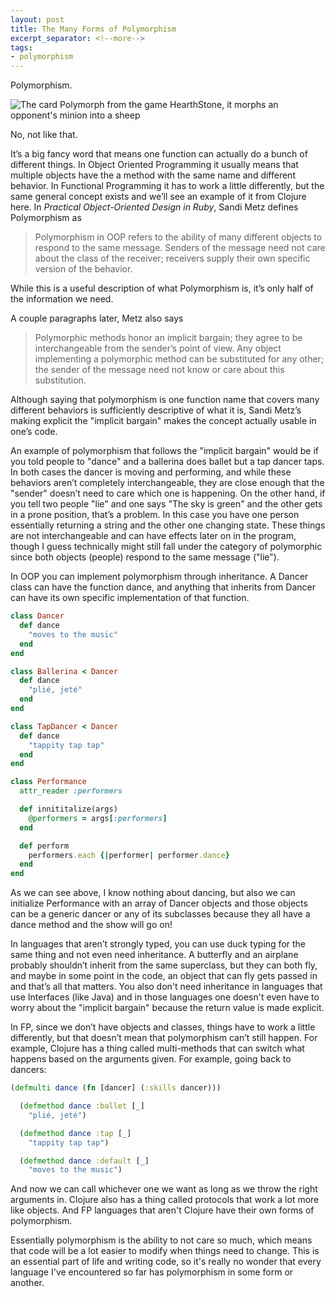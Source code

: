 ```yaml
---
layout: post
title: The Many Forms of Polymorphism
excerpt_separator: <!--more-->
tags:
- polymorphism
---
```


Polymorphism.

<!--more-->


![The card Polymorph from the game HearthStone, it morphs an opponent's minion into a sheep](https://i.imgur.com/pUxWK6A.gif "baaaaa")

No, not like that.

It’s a big fancy word that means one function can actually do a bunch of different things. In Object Oriented Programming it usually means that multiple objects have the a method with the same name and different behavior. In Functional Programming it has to work a little differently, but the same general concept exists and we’ll see an example of it from Clojure here. In _Practical Object-Oriented Design in Ruby_, Sandi Metz defines Polymorphism as
>Polymorphism in OOP refers to the ability of many different objects to respond to the same message. Senders of the message need not care about the class of the receiver; receivers supply their own specific version of the behavior.

While this is a useful description of what Polymorphism is, it’s only half of the information we need.

A couple paragraphs later, Metz also says
>Polymorphic methods honor an implicit bargain; they agree to be interchangeable from the sender’s point of view. Any object implementing a polymorphic method can be substituted for any other; the sender of the message need not know or care about this substitution.

Although saying that polymorphism is one function name that covers many different behaviors is sufficiently descriptive of what it is, Sandi Metz’s making explicit the "implicit bargain" makes the concept actually usable in one’s code.

An example of polymorphism that follows the "implicit bargain" would be if you told people to "dance" and a ballerina does ballet but a tap dancer taps. In both cases the dancer is moving and performing, and while these behaviors aren’t completely interchangeable, they are close enough that the "sender" doesn’t need to care which one is happening. On the other hand, if you tell two people "lie" and one says "The sky is green" and the other gets in a prone position, that’s a problem. In this case you have one person essentially returning a string and the other one changing state. These things are not interchangeable and can have effects later on in the program, though I guess technically might still fall under the category of polymorphic since both objects (people) respond to the same message ("lie").

In OOP you can implement polymorphism through inheritance. A Dancer class can have the function dance, and anything that inherits from Dancer can have its own specific implementation of that function.


```ruby
class Dancer
  def dance
    "moves to the music"
  end
end

class Ballerina < Dancer
  def dance
    "plié, jeté"
  end
end

class TapDancer < Dancer
  def dance
    "tappity tap tap"
  end
end

class Performance
  attr_reader :performers

  def innititalize(args)
    @performers = args[:performers]
  end

  def perform
    performers.each {|performer| performer.dance}
  end
end
```

As we can see above, I know nothing about dancing, but also we can initialize Performance with an array of Dancer objects and those objects can be a generic dancer or any of its subclasses because they all have a dance method and the show will go on!

In languages that aren’t strongly typed, you can use duck typing for the same thing and not even need inheritance. A butterfly and an airplane probably shouldn’t inherit from the same superclass, but they can both fly, and maybe in some point in the code, an object that can fly gets passed in and that’s all that matters. You also don't need inheritance in languages that use Interfaces (like Java) and in those languages one doesn't even have to worry about the "implicit bargain" because the return value is made explicit.

In FP, since we don’t have objects and classes, things have to work a little differently, but that doesn’t mean that polymorphism can’t still happen. For example, Clojure has a thing called multi-methods that can switch what happens based on the arguments given. For example, going back to dancers:


```clojure
(defmulti dance (fn [dancer] (:skills dancer)))

  (defmethod dance :ballet [_]
    "plié, jeté")

  (defmethod dance :tap [_]
    "tappity tap tap")

  (defmethod dance :default [_]
    "moves to the music")
```

And now we can call whichever one we want as long as we throw the right arguments in. Clojure also has a thing called protocols that work a lot more like objects. And FP languages that aren't Clojure have their own forms of polymorphism.

Essentially polymorphism is the ability to not care so much, which means that code will be a lot easier to modify when things need to change. This is an essential part of life and writing code, so it's really no wonder that every language I've encountered so far has polymorphism in some form or another.




